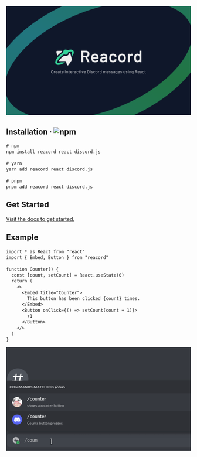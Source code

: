 <center>
  <img src="./packages/website/app/assets/banner.png" alt="Reacord: Create interactive Discord messages using React">
</center>

## Installation ∙ ![npm](https://img.shields.io/npm/v/reacord?color=blue&style=flat-square)

```console
# npm
npm install reacord react discord.js

# yarn
yarn add reacord react discord.js

# pnpm
pnpm add reacord react discord.js

```

## Get Started

[Visit the docs to get started.](https://reacord.fly.dev/guides/getting-started)

## Example

<!-- prettier-ignore -->
```tsx
import * as React from "react"
import { Embed, Button } from "reacord"

function Counter() {
  const [count, setCount] = React.useState(0)
  return (
    <>
      <Embed title="Counter">
        This button has been clicked {count} times.
      </Embed>
      <Button onClick={() => setCount(count + 1)}>
        +1
      </Button>
    </>
  )
}
```

![Counter demo](./reacord-counter-demo.gif)
